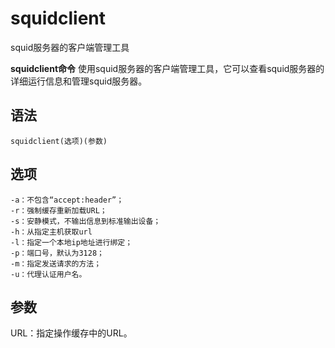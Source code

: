 # squidclient

squid服务器的客户端管理工具


**squidclient命令** 使用squid服务器的客户端管理工具，它可以查看squid服务器的详细运行信息和管理squid服务器。

##  语法

```
squidclient(选项)(参数)
```

##  选项

```
-a：不包含“accept:header”；
-r：强制缓存重新加载URL；
-s：安静模式，不输出信息到标准输出设备；
-h：从指定主机获取url
-l：指定一个本地ip地址进行绑定；
-p：端口号，默认为3128；
-m：指定发送请求的方法；
-u：代理认证用户名。
```

##  参数

URL：指定操作缓存中的URL。


